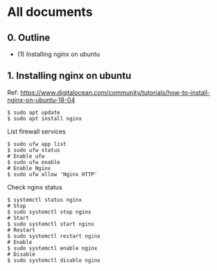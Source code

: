 # All documents

## 0. Outline 

* (1) Installing nginx on ubuntu 

## 1. Installing nginx on ubuntu 
Ref: https://www.digitalocean.com/community/tutorials/how-to-install-nginx-on-ubuntu-18-04

```
$ sudo apt update
$ sudo apt install nginx
```

List firewall services 
```
$ sudo ufw app list
$ sudo ufw status
# Enable ufw 
$ sudo ufw enable
# Enable Nginx
$ sudo ufw allow 'Nginx HTTP'
```

Check nginx status 
```
$ systemctl status nginx
# Stop 
$ sudo systemctl stop nginx
# Start 
$ sudo systemctl start nginx
# Restart 
$ sudo systemctl restart nginx
# Enable 
$ sudo systemctl enable nginx
# Disable 
$ sudo systemctl disable nginx
```


